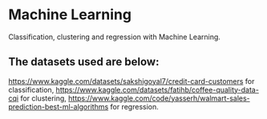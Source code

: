 # Machine Learning
Classification, clustering and regression with Machine Learning.

## The datasets used are below:

https://www.kaggle.com/datasets/sakshigoyal7/credit-card-customers for classification,
https://www.kaggle.com/datasets/fatihb/coffee-quality-data-cqi for clustering,
https://www.kaggle.com/code/yasserh/walmart-sales-prediction-best-ml-algorithms for regression.
 
